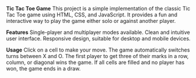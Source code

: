 **Tic Tac Toe Game**
This project is a simple implementation of the classic Tic Tac Toe game using HTML, CSS, and JavaScript.
It provides a fun and interactive way to play the game either solo or against another player.

**Features**
Single-player and multiplayer modes available.
Clean and intuitive user interface.
Responsive design, suitable for desktop and mobile devices.

**Usage**
Click on a cell to make your move.
The game automatically switches turns between X and O.
The first player to get three of their marks in a row, column, or diagonal wins the game.
If all cells are filled and no player has won, the game ends in a draw.

